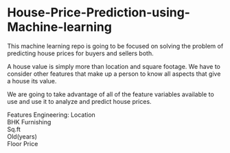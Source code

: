 # House-Price-Prediction-using-Machine-learning


This machine learning repo is going to be focused on solving the problem of predicting house prices for buyers and sellers both.

A house value is simply more than location and square footage. We have to consider other features that make up a person to know all aspects that give a house its value.

We are going to take advantage of all of the feature variables available to use and use it to analyze and predict house prices.

Features Engineering:
Location	
BHK	
Furnishing	
Sq.ft	
Old(years)	
Floor	Price

